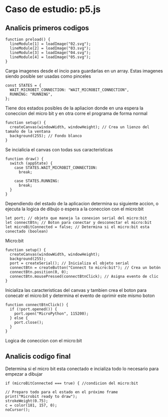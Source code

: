 # Caso de estudio: p5.js

## Analicis primeros codigos
    function preload() {
      lineModule[1] = loadImage("02.svg");
      lineModule[2] = loadImage("03.svg");
      lineModule[3] = loadImage("04.svg");
      lineModule[4] = loadImage("05.svg");
    }
Carga imagenes desde el incio para guardarlas en un array. Estas imagenes siendo posible ser usadas como pinceles 

    const STATES = {
      WAIT_MICROBIT_CONNECTION: "WAIT_MICROBIT_CONNECTION",
      RUNNING: "RUNNING",
    };

Tiene dos estados posibles de la apliacion donde en una espera la coneccion del micro bit y en otra corre el programa de forma normal

    function setup() {
      createCanvas(windowWidth, windowHeight); // Crea un lienzo del tamaño de la ventana
      background(255); // Fondo blanco
    }
Se incialicia el canvas con todas sus caracteristicas

    function draw() {
      switch (appState) {
        case STATES.WAIT_MICROBIT_CONNECTION:
          break;
    
        case STATES.RUNNING:
          break;
      }
    }
Dependiendo del estado de la aplicacion determina su siguiente accion, o ejecuta la logica de dibujo o espera a la coneccion con el micro:bit 


    let port; // objeto que maneja la conexion serial del micro:bit 
    let connectBtn; // Boton para conectar y desconectar el micro:bit 
    let microBitConnected = false; // Determina si el micro:bit esta conectado (boolean)
Micro:bit 

    function setup() {
      createCanvas(windowWidth, windowHeight);
      background(255);
      port = createSerial(); // Inicializa el objeto serial
      connectBtn = createButton("Connect to micro:bit"); // Crea un botón
      connectBtn.position(0, 0);
      connectBtn.mousePressed(connectBtnClick); // Asigna evento de clic
    }
Inicializa las caracteristicas del canvas y tambien crea el boton para conecatr el micro:bit y determina el evento de oprimir este mismo boton

    function connectBtnClick() {
      if (!port.opened()) {
        port.open("MicroPython", 115200);
      } else {
        port.close();
      }
    }
Logica de coneccion con el micro:bit 


## Analicis codigo final
Determina si el micro bit esta conectado e incializa todo lo necesario para empezar a dibujar 

    if (microBitConnected === true) { //condicion del micro:bit 

    // Preparo todo para el estado en el próximo frame
    print("Microbit ready to draw");
    strokeWeight(0.75);
    c = color(181, 157, 0);
    noCursor();



